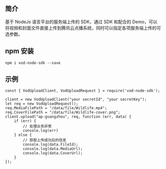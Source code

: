 ## 简介

基于 NodeJs 语言平台的服务端上传的 SDK，通过 SDK 和配合的 Demo，可以将视频和封面文件直接上传到腾讯云点播系统，同时可以指定各项服务端上传的可选参数。

## npm 安装
```
npm i vod-node-sdk --save
```

## 示例

```
const { VodUploadClient, VodUploadRequest } = require('vod-node-sdk');

client = new VodUploadClient("your secretId", "your secretKey");
let req = new VodUploadRequest();
req.MediaFilePath = "/data/file/Wildlife.mp4";
req.CoverFilePath = "/data/file/Wildlife-cover.png";
client.upload("ap-guangzhou", req, function (err, data) {
    if (err) {
        // 处理业务异常
        console.log(err)
    } else {
        // 获取上传成功后的信息
        console.log(data.FileId);
        console.log(data.MediaUrl);
        console.log(data.CoverUrl);
    }
});
```
